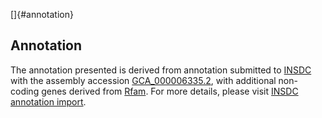 []{#annotation}

Annotation
----------

The annotation presented is derived from annotation submitted to
[INSDC](http://www.insdc.org) with the assembly accession
[GCA\_000006335.2](http://www.ebi.ac.uk/ena/data/view/GCA_000006335.2),
with additional non-coding genes derived from
[Rfam](http://rfam.xfam.org/). For more details, please visit [INSDC
annotation
import](http://ensemblgenomes.org/info/data/insdc_annotation).

